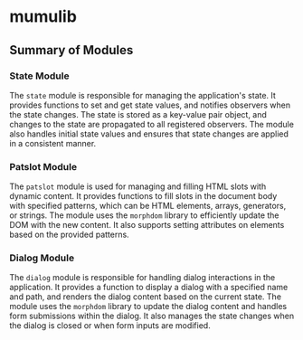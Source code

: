 # mumulib

## Summary of Modules

### State Module

The `state` module is responsible for managing the application's state. It provides functions to set and get state values, and notifies observers when the state changes. The state is stored as a key-value pair object, and changes to the state are propagated to all registered observers. The module also handles initial state values and ensures that state changes are applied in a consistent manner.

### Patslot Module

The `patslot` module is used for managing and filling HTML slots with dynamic content. It provides functions to fill slots in the document body with specified patterns, which can be HTML elements, arrays, generators, or strings. The module uses the `morphdom` library to efficiently update the DOM with the new content. It also supports setting attributes on elements based on the provided patterns.

### Dialog Module

The `dialog` module is responsible for handling dialog interactions in the application. It provides a function to display a dialog with a specified name and path, and renders the dialog content based on the current state. The module uses the `morphdom` library to update the dialog content and handles form submissions within the dialog. It also manages the state changes when the dialog is closed or when form inputs are modified.
